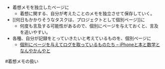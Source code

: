 - 着想メモを独立したページに
	- 着想に関する、自分が考えたことのメモを独立させて保存していく。
- [[何日もかかりそうなタスクは、プロジェクトとして個別ページ]]に
	- 何度も言及する可能性があるので、個別にページを与えておくと、言及を追いやすい。
- 各種、自分が記録をとっていきたいと考えているものを、個別ページに
	- [個別にページを与えてログを取っているものたち – iPhoneと本と数学となんやかんやと](https://choiyaki.com/?p=1136)

#着想メモの扱い